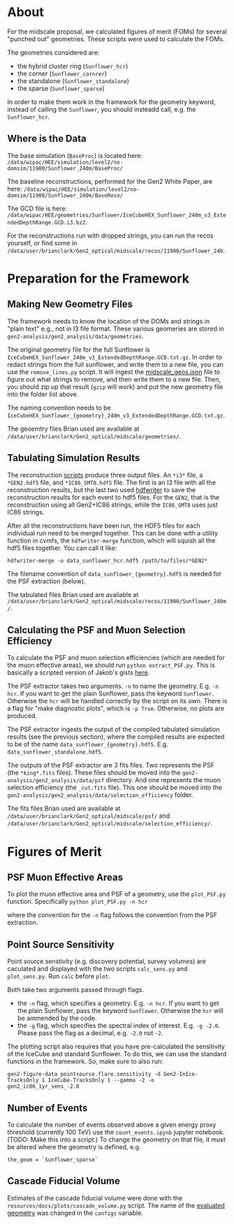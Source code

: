 # About
For the midscale proposal, we calculated figures of merit (FOMs) for several "punched out" geometries. These scripts were used to calculate the FOMs.

The geometries considered are:


- the hybrid cluster ring (`Sunflower_hcr`)
- the corner (`Sunflower_cornrer`)
- the standalone (`Sunflower_standalone`)
- the sparse (`Sunflower_sparse`)

In order to make them work in the framework for the geometry keyword, instead of calling the `Sunflower`, you should insteadd call, e.g. the `Sunflower_hcr`.

## Where is the Data

The base simulation (`BaseProc`) is located here: `/data/wipac/HEE/simulation/level2/no-domsim/11900/Sunflower_240m/BaseProc/`

The baseline reconstructions, performed for the Gen2 White Paper, are here: `/data/wipac/HEE/simulation/level2/no-domsim/11900/Sunflower_240m/BaseReco/`

The GCD file is here: `/data/wipac/HEE/geometries/Sunflower/IceCubeHEX_Sunflower_240m_v3_ExtendedDepthRange.GCD.i3.bz2`.

For the reconstructions run with dropped strings, you can run the recos yourself, or find some in `/data/user/brianclark/Gen2_optical/midscale/recos/11900/Sunflower_240`.

# Preparation for the Framework

## Making New Geometry Files
The framework needs to know the location of the DOMs and strings in "plain text" e.g., not in I3 file format. These various geomeries are stored in `gen2-analysis/gen2_analysis/data/geometries`.

The original geometry file for the full Sunflower is `IceCubeHEX_Sunflower_240m_v3_ExtendedDepthRange.GCD.txt.gz`. In order to redact strings from the full sunflower, and write them to a new file, you can use the `remove_lines.py` script. It will ingest the [midscale_geos.json](https://code.icecube.wisc.edu/projects/icecube/browser/IceCube/sandbox/Gen2-Scripts/branches/midscale/resources/midscale_geos.json) file to figure out what strings to remove, and then write them to a new file. Then, you should zip up that result (`gzip` will work) and put the new geometry file into the folder list above.

The naming convention needs to be `IceCubeHEX_Sunflower_{geometry}_240m_v3_ExtendedDepthRange.GCD.txt.gz`.

The geoemtry files Brian used are available at `/data/user/brianclark/Gen2_optical/midscale/geometries/`.

## Tabulating Simulation Results
The reconstruction [scripts](https://code.icecube.wisc.edu/projects/icecube/browser/IceCube/sandbox/Gen2-Scripts/branches/midscale/Gen2_Simple_Recos.py) produce three output files. An `*i3*` file, a `*GEN2.hdf5` file, and `*IC86_SMT8.hdf5` file. The first is an I3 file with all the reconstruction results, but the last two used [hdfwriter](https://docs.icecube.aq/combo/trunk/projects/hdfwriter/index.html) to save the reconstruction results for each event to hdf5 files. For the `GEN2`, that is the reconstruction using all Gen2+IC86 strings, while the `IC86_SMT8` uses just IC86 strings.

After all the reconstructions have been run, the HDF5 files for each individual run need to be merged together. This can be done with a utility function in cvmfs, the `hdfwriter-merge` function, which will squish all the hdf5 files together. You can call it like:

```
hdfwriter-merge -o data_sunflower_hcr.hdf5 /path/to/files/*GEN2*
```

The filename convention of `data_sunflower_{geometry}.hdf5` is needed for the PSF extraction (below).

The tabulated files Brian used are available at `/data/user/brianclark/Gen2_optical/midscale/recos/11900/Sunflower_240m/`.


## Calculating the PSF and Muon Selection Efficiency
To calculate the PSF and muon selection efficiencies (which are needed for the muon effective areas), we should run `python extract_PSF.py`. This is basically a scripted version of Jakob's gists [here](https://gist.github.com/jvansanten/5eff16a895f6287eeaf9674e60d751a9#file-psf-fitting-ipynb).

The PSF extractor takes two arguments. `-n` to name the geometry. E.g. `-n hcr`. If you want to get the plain Sunflower, pass the keyword `Sunflower`. Otherwise the `hcr` will be handled correctly by the script on its own. There is a flag for "make diagnostic plots", which is `-p True`. Otherwise, no plots are produced.

The PSF extractor ingests the output of the compiled tabulated simulation results (see the previous section), where the compiled results are expected to be of the name `data_sunflower_{geometry}.hdf5`. E.g. `data_sunflower_standalone.hdf5`.

The outputs of the PSF extractor are 3 fits files. Two represents the PSF (the `*king*.fits` files). These files should be moved into the `gen2-analysis/gen2_analysis/data/psf` directory. And one represents the muon selection efficiency (the `_cut.fits` file). This one should be moved into the `gen2-analysis/gen2_analysis/data/selection_efficiency` folder.

The fits files Brian used are available at `/data/user/brianclark/Gen2_optical/midscale/psf/` and `/data/user/brianclark/Gen2_optical/midscale/selection_efficiency/`.

# Figures of Merit

## PSF Muon Effective Areas

To plot the muon effective area and PSF of a geometry, use the `plot_PSF.py` function. Specifically `python plot_PSF.py -n hcr`

where the convention for the `-n` flag follows the convention from the PSF extraction.

## Point Source Sensitivity
Point source senstivity (e.g. discovery potential, survey volumes) are caculated and displayed with the two scripts `calc_sens.py` and `plot_sens.py`. Run `calc` before `plot`. 

Both take two arguments passed through flags.
- the `-n` flag, which specifies a geometry. E.g. `-n hcr`. If you want to get the plain Sunflower, pass the keyword `Sunflower`. Otherwise the `hcr` will be ammended by the code.
- the `-g` flag, which specifies the spectral index of interest. E.g. `-g -2.0`. Please pass the flag as a decimal, e.g. `-2.0` not `-2`.

The plotting script also requires that you have pre-calculated the sensitivity of the IceCube and standard Sunflower. To do this, we can use the standard functions in the framework. So, make sure to also run:

```
gen2-figure-data pointsource.flare.sensitivity -d Gen2-InIce-TracksOnly 1 IceCube-TracksOnly 1 --gamma -2 -o gen2_ic86_1yr_sens_-2.0
```

## Number of Events
To calculate the number of events observed above a given energy proxy threshold (currently 100 TeV) use the `count_events.ipynb` jupyter notebook. (TODO: Make this into a script.) To change the geometry on that file, it must be altered where the geometry is defined, e.g.

```
the_geom = `Sunflower_sparse`
```  

## Cascade Fiducial Volume
Estimates of the cascade fiducial volume were done with the `resources/docs/plots/cascade_volume.py` script. The name of the [evaluated geometry](https://github.com/IceCubeOpenSource/gen2-analysis/blob/fix_fom/resources/docs/plots/cascade_volume.py#L8) was changed in the `configs` variable.



